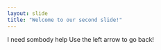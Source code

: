 ```yaml
---
layout: slide
title: "Welcome to our second slide!"
---
```

I need sombody help
Use the left arrow to go back!

